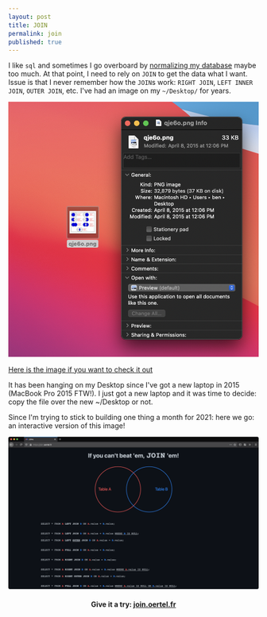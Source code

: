 ```yaml
---
layout: post
title: JOIN
permalink: join
published: true
---
```


I like `sql` and sometimes I go overboard by [normalizing my database](https://en.wikipedia.org/wiki/Database_normalization) maybe too much. At that point, I need to rely on `JOIN` to get the data what I want. Issue is that I never remember how the `JOIN`s work: `RIGHT JOIN`, `LEFT INNER JOIN`, `OUTER JOIN`, etc. I've had an image on my `~/Desktop/` for years.

![Created: April 2015](/media/join/desktop.png)

<a href="/media/join/qje6o.png" target="_blank">Here is the image if you want to check it out</a>

It has been hanging on my Desktop since I've got a new laptop in 2015 (MacBook Pro 2015 FTW!). I just got a new laptop and it was time to decide: copy the file over the new ~/Desktop or not.

Since I'm trying to stick to building one thing a month for 2021: here we go: an interactive version of this image!

![Give it a try](/media/join/webapp.png)


<center><h4>Give it a try: <a href="https://join.oertel.fr">join.oertel.fr</a></h4></center>